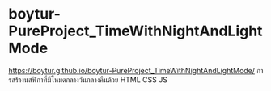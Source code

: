 # boytur-PureProject_TimeWithNightAndLightMode
https://boytur.github.io/boytur-PureProject_TimeWithNightAndLightMode/
การสร้างนสฬิกาที่มีโหมดกลางวันกลางคืนด้วย HTML CSS JS

